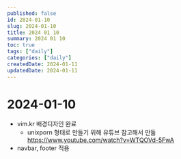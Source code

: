 ```yaml
---
published: false
id: 2024-01-10
slug: 2024-01-10
title: 2024 01 10
summary: 2024 01 10
toc: true
tags: ["daily"]
categories: ["daily"]
createdDate: 2024-01-11
updatedDate: 2024-01-11
---
```


# 2024-01-10

- vim.kr 배경디자인 완료
  - unixporn 형태로 만들기 위해 유튜브 참고해서 만듦 https://www.youtube.com/watch?v=WTQOVd-5FwA
- navbar, footer 적용
